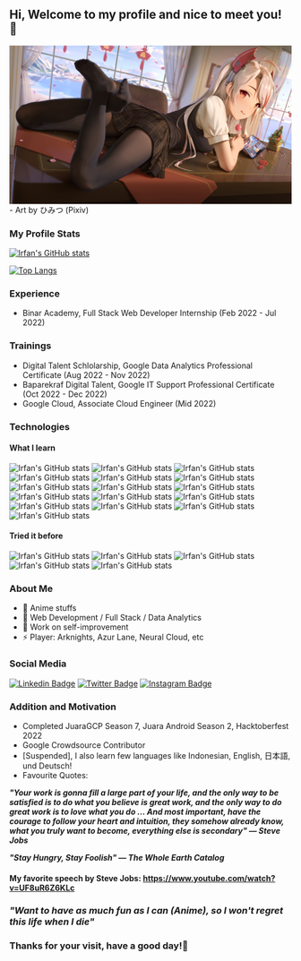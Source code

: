## Hi, Welcome to my profile and nice to meet you! 🌟

<img align="center" alt="Prinz Eugen Azur Lane" src="https://raw.githubusercontent.com/eerfunn/eerfunn/main/assets/eugen.png" />
- Art by ひみつ (Pixiv)

### My Profile Stats

[![Irfan's GitHub stats](https://github-readme-stats.vercel.app/api?username=eerfunn&count_private=true&show_icons=true&bg_color=0d1117&text_color=ffffff&title_color=00ffff&icon_color=FFD700&border_color=FFD700)](https://github.com/eerfunn)

[![Top Langs](https://github-readme-stats.vercel.app/api/top-langs/?username=eerfunn&layout=compact&bg_color=0d1117&text_color=ffffff&title_color=00ffff&icon_color=FFD700&border_color=FFD700)](https://github.com/eerfunn)

### Experience

- Binar Academy, Full Stack Web Developer Internship (Feb 2022 - Jul 2022)

### Trainings

- Digital Talent Schlolarship, Google Data Analytics Professional Certificate (Aug 2022 - Nov 2022)
- Baparekraf Digital Talent, Google IT Support Professional Certificate (Oct 2022 - Dec 2022)
- Google Cloud, Associate Cloud Engineer (Mid 2022)

### Technologies

#### What I learn

![Irfan's GitHub stats](https://img.shields.io/badge/-HTML5-black?style=flat-square&logo=html5)
![Irfan's GitHub stats](https://img.shields.io/badge/-CSS-black?style=flat-square&logo=css3)
![Irfan's GitHub stats](https://img.shields.io/badge/-Javascript-black?style=flat-square&logo=javascript)
![Irfan's GitHub stats](https://img.shields.io/badge/-MySql-black?style=flat-square&logo=mysql)
![Irfan's GitHub stats](https://img.shields.io/badge/-Express.js-black?style=flat-square&logo=express)
![Irfan's GitHub stats](https://img.shields.io/badge/-Git-black?style=flat-square&logo=git)
![Irfan's GitHub stats](https://img.shields.io/badge/-Figma-black?style=flat-square&logo=figma)
![Irfan's GitHub stats](https://img.shields.io/badge/-Node.js-black?style=flat-square&logo=nodedotjs)
![Irfan's GitHub stats](https://img.shields.io/badge/-Typescript-black?style=flat-square&logo=typescript)
![Irfan's GitHub stats](https://img.shields.io/badge/-Next.js-black?style=flat-square&logo=nextdotjs)
![Irfan's GitHub stats](https://img.shields.io/badge/-Sanity.io-black?style=flat-square)
![Irfan's GitHub stats](https://img.shields.io/badge/-React.js-black?style=flat-square&logo=react)
![Irfan's GitHub stats](https://img.shields.io/badge/-MongoDB-black?style=flat-square&logo=mongodb)
![Irfan's GitHub stats](https://img.shields.io/badge/-Google_Cloud-black?style=flat-square&logo=googlecloud)
![Irfan's GitHub stats](https://img.shields.io/badge/-Firebase-black?style=flat-square&logo=firebase)
![Irfan's GitHub stats](https://img.shields.io/badge/-Google_Data_Analytics-black?style=flat-square&logo=googleanalytics)

#### Tried it before

![Irfan's GitHub stats](https://img.shields.io/badge/-PHP-black?style=flat-square&logo=php)
![Irfan's GitHub stats](https://img.shields.io/badge/-Laravel-black?style=flat-square&logo=laravel)
![Irfan's GitHub stats](https://img.shields.io/badge/-Code_Igniter-black?style=flat-square&logo=codeigniter)
![Irfan's GitHub stats](https://img.shields.io/badge/-Flutter-black?style=flat-square&logo=flutter)
![Irfan's GitHub stats](https://img.shields.io/badge/-Unity_Game_Engine-black?style=flat-square&logo=unity)

### About Me

- 💖 Anime stuffs
- 🌱 Web Development / Full Stack / Data Analytics
- 🔭 Work on self-improvement
- ⚡ Player: Arknights, Azur Lane, Neural Cloud, etc

### Social Media

[![Linkedin Badge](https://img.shields.io/badge/-Linked_In-blue?style=flat-square&logo=linkedin&logoColor=white)](https://www.linkedin.com/in/irfannadabs/)
[![Twitter Badge](https://img.shields.io/badge/-Twitter-cyan?style=flat-square&logo=twitter&logoColor=white)](https://www.twitter.com/irfannadabs)
[![Instagram Badge](https://img.shields.io/badge/-Instagram-fuchsia?style=flat-square&logo=instagram&logoColor=white)](https://www.instagram.com/irfannbsin/)

### Addition and Motivation

- Completed JuaraGCP Season 7, Juara Android Season 2, Hacktoberfest 2022
- Google Crowdsource Contributor
- [Suspended], I also learn few languages like Indonesian, English, 日本語, und Deutsch!
- Favourite Quotes:

**_"Your work is gonna fill a large part of your life, and the only way to be satisfied is to do what you believe is great work, and the only way to do great work is to love what you do ... And most important, have the courage to follow your heart and intuition, they somehow already know, what you truly want to become, everything else is secondary" — Steve Jobs_**

**_"Stay Hungry, Stay Foolish" — The Whole Earth Catalog_**

#### My favorite speech by Steve Jobs: https://www.youtube.com/watch?v=UF8uR6Z6KLc

### **_"Want to have as much fun as I can (Anime), so I won't regret this life when I die"_**

### Thanks for your visit, have a good day!🌟

<!--

**eerfunn/eerfunn** is a ✨ _special_ ✨ repository because its `README.md` (this file) appears on your GitHub profile.


Here are some ideas to get you started:

- 🔭 I’m currently working on ...
- 🌱 I’m currently learning ...
- 👯 I’m looking to collaborate on ...
- 🤔 I’m looking for help with ...
- 💬 Ask me about ...
- 📫 How to reach me: ...
- 😄 Pronouns: ...
- ⚡ Fun fact: ...
- 🔭 I’m currently working on my portfolio
- 🗼 Looking for Internship oppoturnities
- ✏️ Final year Computer Science student
-->
